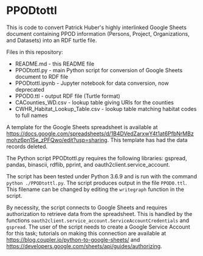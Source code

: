 # PPODtottl

This is code to convert Patrick Huber's highly interlinked Google Sheets document
containing PPOD information (Persons, Project, Organizations, and Datasets) 
into an RDF turtle file.

Files in this repository:

* README.md - this README file
* PPODtottl.py - main Python script for conversion of Google Sheets document to RDF file
* PPODtottl.ipynb - Jupyter notebook for data conversion, now deprecated
* PPOD0.ttl - output RDF file (Turtle format)
* CACounties_WD.csv - lookup table giving URIs for the counties
* CWHR_Habitat_Lookup_Table.csv - lookup table matching habitat codes to full names

A template for the Google Sheets spreadsheet is available at https://docs.google.com/spreadsheets/d/1B4DVedZarxwY4t1at6PfbNrMBzmohz6pn1Se_zPFQwo/edit?usp=sharing. This template has had the data records deleted.

The Python script PPODtottl.py requires the following libraries: gspread, pandas, binascii, rdflib, pprint, and oauth2client.service_account. 

The script has been tested under Python 3.6.9 and is run with the command `python ./PPODtottl.py`. The script produces output in the file `PPOD0.ttl`. This filename can be changed by editing the `writegraph` function in the script.

By necessity, the script connects to Google Sheets and requires authorization to retrieve data from the spreadsheet. This is handled by the functions `oauth2client.service_account.ServiceAccountCredentials` and `gspread`. The user of the script needs to create a Google Service Account for this task; tutorials on making this connection are available at https://blog.coupler.io/python-to-google-sheets/ and https://developers.google.com/sheets/api/guides/authorizing.


